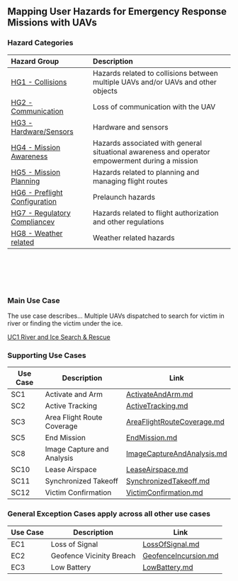 ## Mapping User Hazards for Emergency Response Missions with UAVs


### Hazard Categories

| Hazard Group | Description |
|:--|:--|
|[HG1 - Collisions](human-interaction-hazards/collisions.md)| Hazards related to collisions between multiple UAVs and/or UAVs and other objects|
|[HG2 - Communication](human-interaction-hazards/communication.md)| Loss of communication with the UAV |
|[HG3 - Hardware/Sensors](human-interaction-hazards/sensors.md)| Hardware and sensors |
|[HG4 - Mission Awareness](human-interaction-hazards/missionawareness.md)|Hazards associated with general situational awareness and operator empowerment during a mission| 
|[HG5 - Mission Planning](human-interaction-hazards/missionplanning.md)| Hazards related to planning and managing flight routes |
|[HG6 - Preflight Configuration](human-interaction-hazards/preflightchecks.md)|Prelaunch hazards|[preflightchecks.md]
|[HG7 - Regulatory Compliancev](human-interaction-hazards/prohibited-airspace.md)| Hazards related to flight authorization and other regulations|
|[HG8 - Weather related](human-interaction-hazards/weather.md)| Weather related hazards |



<br><br><br><br>



### Main Use Case

The use case describes... Multiple UAVs dispatched to search for victim in river or finding the victim under the ice.

[UC1 River and Ice Search & Rescue](usecases/main/RiverRescue.md ) 



### Supporting Use Cases

| Use Case      | Description                  | Link  |
| ------------- |-------------                    | -----     |
| SC1           | Activate and Arm | [ActivateAndArm.md](usecases/supporting/ActivateAndArm.md)|
| SC2           | Active Tracking  | [ActiveTracking.md](usecases/supporting/ActiveTracking.md)|
| SC3           | Area Flight Route Coverage | [AreaFlightRouteCoverage.md](usecases/supporting/AreaFlightRouteCoverage.md)|
| SC5           | End Mission  | [EndMission.md](usecases/supporting/EndMission.md)|
| SC8           | Image Capture and Analysis  | [ImageCaptureAndAnalysis.md](usecases/supporting/ImageCaptureAndAnalysis.md)|
| SC10          | Lease Airspace |[LeaseAirspace.md](usecases/supporting/LeaseAirspace.md)|
| SC11          | Synchronized Takeoff  | [SynchronizedTakeoff.md](usecases/supporting/SynchronizedTakeoff.md)|
| SC12          | Victim Confirmation  | [VictimConfirmation.md](usecases/supporting/VictimConfirmation.md)|

<a name="GeneralExceptions"> </a>

### General Exception Cases apply across all other use cases 

| Use Case      | Description                  | Link  |
| ------------- |-------------                    | -----     |
|   EC1         | Loss of Signal         | [LossOfSignal.md](usecases/general_exceptions/LossOfSignal.md) |
|  EC2   | Geofence Vicinity Breach |[GeofenceIncursion.md](usecases/general_exceptions/GeofenceIncursion.md)||
|  EC3   | Low Battery |[LowBattery.md](usecases/general_exceptions/LowBattery.md)|




